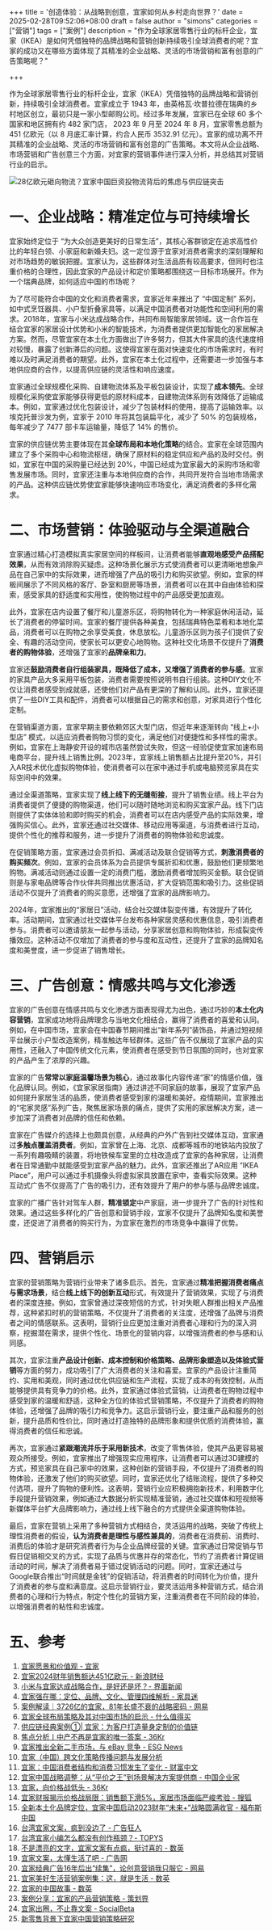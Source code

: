 +++
title = '创造体验：从战略到创意，宜家如何从乡村走向世界？'
date = 2025-02-28T09:52:06+08:00
draft = false
author = "simons"
categories = ["营销"]
tags = ["案例"]
description = "作为全球家居零售行业的标杆企业，宜家（IKEA）是如何凭借独特的品牌战略和营销创新持续吸引全球消费者的呢？宜家的成功又在哪些方面体现了其精准的企业战略、灵活的市场营销和富有创意的广告策略呢？"

+++

作为全球家居零售行业的标杆企业，宜家（IKEA）凭借独特的品牌战略和营销创新，持续吸引全球消费者。宜家成立于 1943 年，由英格瓦·坎普拉德在瑞典的乡村地区创立，最初只是一家小型邮购公司。经过多年发展，宜家已在全球 60 多个国家和地区拥有约 482 家门店， 2023 年 9 月至 2024 年 8 月，宜家零售总额为 451 亿欧元（以 8 月底汇率计算，约合人民币 3532.91 亿元）。宜家的成功离不开其精准的企业战略、灵活的市场营销和富有创意的广告策略。本文将从企业战略、市场营销和广告创意三个方面，对宜家的营销事件进行深入分析，并总结其对营销行业的启示。



![28亿欧元砸向物流？宜家中国巨资投物流背后的焦虑与供应链突击](https://ts1.cn.mm.bing.net/th/id/R-C.c4f7d0673e881e3f3e1eeebee5cd2521?rik=DWWZMrikqcNDtA&riu=http%3a%2f%2fstatic.i56r.com%2fupload%2fimage%2farticle%2f20190304%2f284f2f3332af9d7a1b80b815f9322e26.jpg&ehk=o5u3fTHNgCOk4YgqaXNZoBpcxOvD7dAid9iW1Be1bdw%3d&risl=&pid=ImgRaw&r=0)



# 一、企业战略：精准定位与可持续增长

宜家始终定位于 “为大众创造更美好的日常生活”，其核心客群锁定在追求高性价比的年轻白领、小家庭和新婚夫妇。这一定位源于宜家对消费者需求的深刻理解和对市场趋势的敏锐把握。宜家认为，这些群体对生活品质有较高要求，但同时也注重价格的合理性，因此宜家的产品设计和定价策略都围绕这一目标市场展开。作为一个瑞典品牌，如何适应中国的市场呢？

为了尽可能符合中国的文化和消费者需求，宜家近年来推出了 “中国定制” 系列，如中式烹饪器具、小户型折叠家具等，以满足中国消费者对功能性和空间利用的需求。2018年，宜家与小米达成战略合作，共同布局智能家居领域。这一合作旨在结合宜家的家居设计优势和小米的智能技术，为消费者提供更加智能化的家居解决方案。然而，尽管宜家在本土化方面做出了许多努力，但其大件家具的迭代速度相对较慢，暴露了创新滞后的问题。这使得宜家在面对快速变化的市场需求时，有时难以及时满足消费者的期望。此外，宜家在本土化过程中，还需要进一步加强与本地供应商的合作，以提高供应链的灵活性和响应速度。

宜家通过全球规模化采购、自建物流体系及平板包装设计，实现了**成本领先**。全球规模化采购使宜家能够获得更低的原材料成本，自建物流体系则有效降低了运输成本。例如，宜家通过优化包装设计，减少了包装材料的使用，提高了运输效率。以埃克托普沙发为例，宜家于 2010 年将其包装扁平化，减少了 50% 的包装规格，每年减少了 7477 部卡车运输量，降低了 14% 的售价。

宜家的供应链优势主要体现在其**全球布局和本地化策略**的结合。宜家在全球范围内建立了多个采购中心和物流枢纽，确保了原材料的稳定供应和产品的及时交付。例如，宜家在中国的采购量已经达到 20%，中国已经成为宜家最大的采购市场和零售发展市场。同时，宜家还注重与本地供应商的合作，共同开发符合当地市场需求的产品。这种供应链优势使宜家能够快速响应市场变化，满足消费者的多样化需求。



# 二、市场营销：体验驱动与全渠道融合

宜家通过精心打造模拟真实家居空间的样板间，让消费者能够**直观地感受产品搭配效果**，从而有效消除购买疑虑。这种场景化展示方式使消费者可以更清晰地想象产品在自己家中的实际效果，进而增强了产品的吸引力和购买欲望。例如，宜家的样板间展示了不同风格的客厅、卧室和厨房等场景，消费者可以在其中自由体验和探索，感受家具的舒适度和实用性，使购物过程中的产品感受更加直观。

此外，宜家在店内设置了餐厅和儿童游乐区，将购物转化为一种家庭休闲活动，延长了消费者的停留时间。宜家的餐厅提供各种美食，包括瑞典特色菜肴和本地化菜品，消费者可以在购物之余享受美食，休息放松。儿童游乐区则为孩子们提供了安全、有趣的活动空间，使家长可以更安心地购物。这种社交化场景不仅提升了**消费者的购物体验**，还增强了宜家的**品牌亲和力**。

宜家还**鼓励消费者自行组装家具，既降低了成本，又增强了消费者的参与感**。宜家的家具产品大多采用平板包装，消费者需要按照说明书自行组装。这种DIY文化不仅让消费者感受到成就感，还使他们对产品有更深的了解和认同。此外，宜家还提供了一些DIY工具和配件，消费者可以根据自己的需求和创意，对家具进行个性化定制。

在营销渠道方面，宜家早期主要依赖郊区大型门店，但近年来逐渐转向 “线上+小型店” 模式，以适应消费者购物习惯的变化，满足他们对便捷性和多样性的需求。例如，宜家在上海静安开设的城市店虽然尝试失败，但这一经验促使宜家加速布局电商平台，提升线上销售比例。2023年，宜家线上销售额占比提升至20%，并引入AR技术优化虚拟购物体验，使消费者可以在家中通过手机或电脑预览家具在实际空间中的效果。

通过全渠道策略，宜家实现了**线上线下的无缝衔接**，提升了销售业绩。线上平台为消费者提供了便捷的购物渠道，他们可以随时随地浏览和购买宜家产品。线下门店则提供了实体体验和即时购买的机会，消费者可以在店内感受产品的实际效果，增强购买信心。此外，宜家还通过社交媒体、移动应用等渠道，与消费者进行互动，提供个性化的推荐和服务，进一步提升了消费者的购物体验和忠诚度。

在促销策略方面，宜家通过会员折扣、满减活动及联合促销等方式，**刺激消费者的购买频次**。例如，宜家的会员体系为会员提供专属折扣和优惠，鼓励他们更频繁地购物。满减活动则通过设置一定的消费门槛，激励消费者增加购买金额。联合促销则是与家电品牌等合作伙伴共同推出优惠活动，扩大促销范围和吸引力。这些促销活动不仅提升了消费者的购买意愿，还增强了宜家的品牌影响力。

2024年，宜家推出的“家居日”活动，结合社交媒体裂变传播，有效提升了转化率。活动期间，宜家通过社交媒体平台发布各种家居灵感和优惠信息，吸引消费者参与。消费者可以邀请朋友一起参与活动，分享家居创意和购物体验，形成裂变传播效应。这种活动不仅增加了消费者的参与度和互动性，还提升了宜家的品牌知名度和美誉度，进一步促进了销售增长。



# 三、广告创意：情感共鸣与文化渗透

宜家的广告创意在情感共鸣与文化渗透方面表现得尤为出色，通过巧妙的**本土化内容营销**，宜家成功地将品牌理念与当地文化相结合，赢得了消费者的喜爱和认同。例如，在中国市场，宜家会在中国春节期间推出“新年系列”装饰品，并通过短视频平台展示小户型改造案例，精准触达年轻群体。这些广告不仅展现了宜家产品的实用性，还融入了中国传统文化元素，使消费者在感受到节日氛围的同时，也对宜家的产品产生了浓厚的兴趣。

宜家的广告**常常以家庭温馨场景为核心**，通过故事化内容传递“家”的情感价值，强化品牌认同。例如，《宜家家居指南》通过讲述不同家庭的故事，展现了宜家产品如何提升家居生活的品质，使消费者感受到家的温暖和美好。疫情期间，宜家推出的“宅家灵感”系列广告，聚焦居家场景的痛点，提供了实用的家居解决方案，进一步加深了消费者对品牌的信任和依赖。

宜家在广告媒介的选择上也颇具创意，从经典的户外广告到社交媒体互动，宜家通过**多触点覆盖消费者**。例如，宜家曾在上海、北京、成都等城市的地铁站内投放了一系列有趣吸睛的装置，将地铁候车室里的立柱改造成了宜家的各种家居，让消费者在日常通勤中就能感受到宜家产品的魅力。此外，宜家还推出了AR应用 “IKEA Place”，用户可以通过手机摄像头将虚拟家具放置在家中，查看实际效果。这种互动式广告不仅提高了广告的吸引力，还有效提升了用户的参与感与品牌忠诚度。

宜家的广播广告针对驾车人群，**精准锁定**中产家庭，进一步提升了广告的针对性和效果。通过这些多样化的广告创意和营销手段，宜家不仅提升了品牌知名度和美誉度，还促进了消费者的购买行为，为宜家在激烈的市场竞争中赢得了优势。



# 四、营销启示

宜家的营销策略为营销行业带来了诸多启示。首先，宜家通过**精准把握消费者痛点与需求场景**，结合**线上线下的创新互动**形式，有效提升了营销效果，实现了与消费者的深度连接。例如，宜家曾通过深夜短信的方式，针对失眠人群推出相关产品推荐，这种紧扣时机的营销策略，不仅提升了消费者的关注度，还增强了品牌与消费者之间的情感联系。这表明，营销行业应更加注重对消费者心理和行为的深入洞察，挖掘潜在需求，提供个性化、场景化的营销内容，以增强消费者的参与感和认同感。

其次，宜家注重**产品设计创新、成本控制和价格策略、品牌形象塑造以及体验式营销**等方面的努力，成功吸引了广大消费者的关注和喜爱。宜家的产品设计注重简约、实用和美观，同时通过优化供应链和生产流程，实现了成本的有效控制，从而能够提供具有竞争力的价格。此外，宜家通过体验式营销，让消费者在购物过程中感受到家的温暖和舒适，这种全方位的体验式营销策略，不仅提升了消费者的购物体验，还增强了品牌的吸引力和竞争力。这启示营销行业，要注重产品和服务的创新，提升品质和性价比，同时通过打造独特的品牌形象和提供优质的消费体验，赢得消费者的信任和忠诚。

再次，宜家通过**紧跟潮流并乐于采用新技术**，改变了零售体验，使其产品更容易被观众所接受。例如，宜家推出了增强现实应用程序，让消费者可以通过3D建模的方式，预览家具在自己家中的效果，这种创新的营销手段，不仅提升了消费者的购物体验，还激发了他们的购买欲望。同时，宜家还优化了结账流程，提供了多种交付选项，提升了购物的便利性。这表明，营销行业应积极拥抱新技术，利用数字化手段提升营销效果，例如通过大数据分析实现精准营销，通过社交媒体和短视频等新媒体平台扩大品牌影响力，通过线上线下融合的方式提供全渠道购物体验。

最后，宜家在营销上采用了多种营销方式相结合，灵活运用的战略，突破了传统上理性消费者的假设，**认为消费者是理性与感性兼具的**，消费者在消费前、消费时、消费后的体验才是研究消费者行为与企业品牌经营的关键。宜家通过日常促销与节假日促销相交叉的方式，实现了品质与优惠并存的常态化，节约了消费者计算促销活动的时间，解决了消费者易于错过促销活动的问题。同时，宜家还通过与Google联合推出“时间就是金钱”的促销活动，将消费者的时间转化为价值，提升了消费者的参与度和满意度。这启示营销行业，要灵活运用多种营销方式，结合消费者的心理和行为特点，制定个性化的营销方案，注重消费者在不同阶段的体验，以增强消费者的粘性和忠诚度。



# 五、参考

1. [宜家愿景和价值观 - 宜家](https://www.ikea.cn/cn/zh/this-is-ikea/about-us/the-ikea-vision-and-values-pub9aa779d0)
2. [宜家2024财年销售额达451亿欧元 - 新浪财经](https://finance.sina.com.cn/jjxw/2024-10-12/doc-incshtax4147686.shtml)
3. [小米与宜家达成战略合作，是好还是坏？- 界面新闻](https://www.jiemian.com/article/2717805.html)
4. [宜家强在哪：定位、品牌、文化、管理四维解析 - 家具迷](https://www.jiajumi.com/news/marketing/1611.html)
5. [案例解读｜3726亿的宜家，81年长盛不衰的战略密码 - 网易](https://www.163.com/dy/article/J4OAH64K051993MA.html)
6. [宜家全球布局策略及其对中国市场的启示 - 什么值得买](https://post.smzdm.com/p/a5xx07mx/)
7. [供应链经典案例①| 宜家：为客户打造量身定制的价值链](https://www.163.com/dy/article/ICEMD60G0534ST3F.html)
8. [焦点分析丨中产不再是宜家的唯一答案 - 36Kr](https://36kr.com/p/2738641337526534)
9. [宜家推出全新二手市场，与 eBay 竞争 - ESG News](https://esgnews.com/zh-CN/%E5%AE%9C%E5%AE%B6%E6%8E%A8%E5%87%BA%E5%85%A8%E6%96%B0%E4%BA%8C%E6%89%8B%E5%B8%82%E5%9C%BA%EF%BC%8C%E4%B8%8E-eBay-%E7%AB%9E%E4%BA%89/)
10. [宜家（中国）跨文化策略传播问题与发展分析](https://m.fx361.cc/news/2022/0530/22057621.html)
11. [宜家：中国消费者结构和消费习惯发生了变化 - 财富中文](https://www.fortunechina.com/lingdaoli/c/2024-10/10/content_458917.htm)
12. [宜家中国战略调整：从“平价之王”到场景解决方案提供商 - 中国企业家](http://www.china2000.org/Skill/View_10918.html)
13. [宜家，向价格战低头 - 36Kr](https://36kr.com/p/3035459813519621)
14. [宜家财报揭示价格战局限：销售额下滑5%，家居市场面临严峻考验 - 搜狐](https://www.sohu.com/a/815909156_116082)
15. [全新本土化品牌定位，宜家中国启动2023财年“未来+”战略圆满收官 - 福布斯中国](https://www.forbeschina.com/life/61624)
16. [台湾宜家文案，疯到没边了 - 广告狂人](https://www.mad-men.com/articldetails/34032)
17. [台湾宜家小编怎么都没有创作瓶颈？- TOPYS](https://www.topys.cn/article/33755)
18. [不是漂亮的文字，宜家文案有点疯，挺讨喜的 - 数英](https://www.digitaling.com/articles/1297617.html)
19. [宜家文案，太懂生活了吧 - 广告网](https://www.cnad.com/index.php?mod=article&act=view&titleId=337679)
20. [宜家经典广告16年后出“续集”，论创意营销我只服它 - 网易](https://www.163.com/dy/article/DRUHI1DM0511AGHM.html)
21. [宜家美好生活营销案例集：这，就是生活 - 数英](https://www.digitaling.com/articles/174733.html)
22. [宜家的中国故事 - 数英](https://www.digitaling.com/articles/267784.html)
23. [案例分享：宜家的产品营销策略 - 策划界](https://www.cehuajie.cn/article/jiaju/2018/0209/16322.html)
24. [宜家出圈，不止靠文案 - SocialBeta](https://socialbeta.com/article/109532)
25. [新零售背景下宜家中国营销策略研究](https://d.wanfangdata.com.cn/thesis/ChhUaGVzaXNOZXdTMjAyNDA5MjAxNTE3MjUSCFkzODE0MzczGghmcGI4eTM0OQ%3D%3D)

